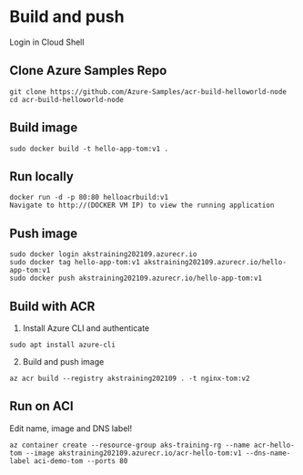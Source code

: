 # Build and push
Login in Cloud Shell

## Clone Azure Samples Repo
```
git clone https://github.com/Azure-Samples/acr-build-helloworld-node
cd acr-build-helloworld-node
```

## Build image
```
sudo docker build -t hello-app-tom:v1 .
```

## Run locally
```
docker run -d -p 80:80 helloacrbuild:v1
Navigate to http://(DOCKER VM IP) to view the running application
```

## Push image
```
sudo docker login akstraining202109.azurecr.io
sudo docker tag hello-app-tom:v1 akstraining202109.azurecr.io/hello-app-tom:v1
sudo docker push akstraining202109.azurecr.io/hello-app-tom:v1
```

## Build with ACR
1. Install Azure CLI and authenticate
```
sudo apt install azure-cli
```

2. Build and push image
```
az acr build --registry akstraining202109 . -t nginx-tom:v2
```


## Run on ACI
Edit name, image and DNS label!
```
az container create --resource-group aks-training-rg --name acr-hello-tom --image akstraining202109.azurecr.io/acr-hello-tom:v1 --dns-name-label aci-demo-tom --ports 80
```


